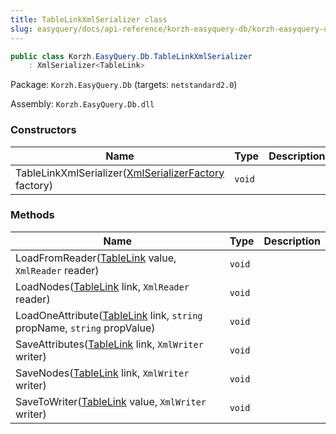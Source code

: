 ```yaml
---
title: TableLinkXmlSerializer class
slug: easyquery/docs/api-reference/korzh-easyquery-db/korzh-easyquery-db-namespace/tablelinkxmlserializer-class
---
```



```csharp
public class Korzh.EasyQuery.Db.TableLinkXmlSerializer
    : XmlSerializer<TableLink>

```
Package: `Korzh.EasyQuery.Db` (targets: `netstandard2.0`)

Assembly: `Korzh.EasyQuery.Db.dll`

### Constructors

| Name | Type | Description | 
| --- | --- | --- | 
| TableLinkXmlSerializer([XmlSerializerFactory](/api-reference/korzh-easyquery/korzh-easyquery-namespace/xmlserializerfactory-class) factory) | `void` |  | 


### Methods

| Name | Type | Description | 
| --- | --- | --- | 
| LoadFromReader([TableLink](/api-reference/korzh-easyquery-db/korzh-easyquery-db-namespace/tablelink-class) value, `XmlReader` reader) | `void` |  | 
| LoadNodes([TableLink](/api-reference/korzh-easyquery-db/korzh-easyquery-db-namespace/tablelink-class) link, `XmlReader` reader) | `void` |  | 
| LoadOneAttribute([TableLink](/api-reference/korzh-easyquery-db/korzh-easyquery-db-namespace/tablelink-class) link, `string` propName, `string` propValue) | `void` |  | 
| SaveAttributes([TableLink](/api-reference/korzh-easyquery-db/korzh-easyquery-db-namespace/tablelink-class) link, `XmlWriter` writer) | `void` |  | 
| SaveNodes([TableLink](/api-reference/korzh-easyquery-db/korzh-easyquery-db-namespace/tablelink-class) link, `XmlWriter` writer) | `void` |  | 
| SaveToWriter([TableLink](/api-reference/korzh-easyquery-db/korzh-easyquery-db-namespace/tablelink-class) value, `XmlWriter` writer) | `void` |  |